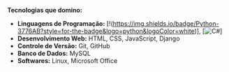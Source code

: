 **Tecnologias que domino:**

* **Linguagens de Programação:** [!(https://img.shields.io/badge/Python-3776AB?style=for-the-badge&logo=python&logoColor=white)], [![C#](https://img.shields.io/badge/C%23-239120?style=for-the-badge&logo=c-sharp&logoColor=white)]
* **Desenvolvimento Web:** HTML, CSS, JavaScript, Django
* **Controle de Versão:** Git, GitHub
* **Banco de Dados:** MySQL
* **Softwares:** Linux, Microsoft Office
